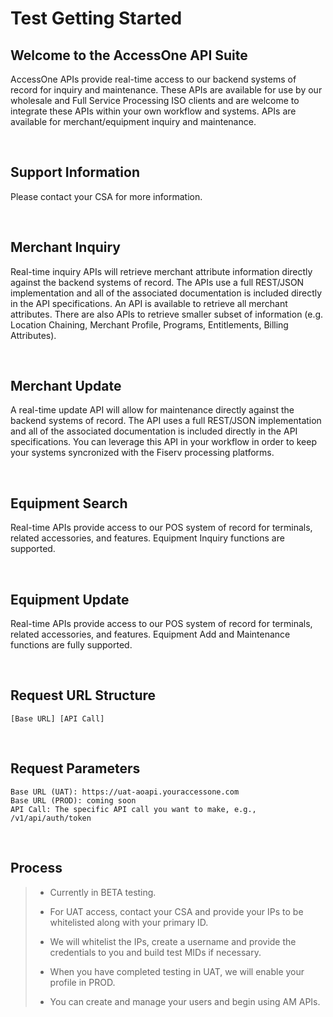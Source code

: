 # Test Getting Started

## Welcome to the AccessOne API Suite

AccessOne APIs provide real-time access to our backend systems of record for inquiry and maintenance. These APIs are available for use by our wholesale and Full Service Processing ISO clients and are welcome to integrate these APIs within your own workflow and systems. APIs are available for merchant/equipment inquiry and maintenance.

<br>

## Support Information

Please contact your CSA for more information.

<br>

## Merchant Inquiry

Real-time inquiry APIs will retrieve merchant attribute information directly against the backend systems of record.  The APIs use a full REST/JSON implementation and all of the associated documentation is included directly in the API specifications.  An API is available to retrieve all merchant attributes.  There are also APIs to retrieve smaller subset of information (e.g. Location Chaining, Merchant Profile, Programs, Entitlements, Billing Attributes).

<br>

## Merchant Update

A real-time update API will allow for maintenance directly against the backend systems of record.  The API uses a full REST/JSON implementation and all of the associated documentation is included directly in the API specifications.  You can leverage this API in your workflow in order to keep your systems syncronized with the Fiserv processing platforms.

<br>

## Equipment Search

Real-time APIs provide access to our POS system of record for terminals, related accessories, and features.  Equipment Inquiry functions are supported.

<br>

## Equipment Update

Real-time APIs provide access to our POS system of record for terminals, related accessories, and features.  Equipment Add and Maintenance functions are fully supported.

<br>

## Request URL Structure

    [Base URL] [API Call]

<br>

## Request Parameters

    Base URL (UAT): https://uat-aoapi.youraccessone.com
    Base URL (PROD): coming soon
    API Call: The specific API call you want to make, e.g., /v1/api/auth/token

<br>

## Process

> - Currently in BETA testing.
>
> - For UAT access, contact your CSA and provide your IPs to be whitelisted along with your primary ID.
>
> - We will whitelist the IPs, create a username and provide the credentials to you and build test MIDs if necessary.
>
> - When you have completed testing in UAT, we will enable your profile in PROD.
>
> - You can create and manage your users and begin using AM APIs.
